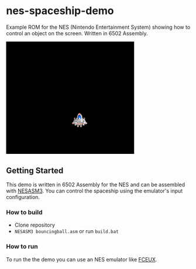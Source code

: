 # nes-spaceship-demo
 Example ROM for the NES (Nintendo Entertainment System) showing how to control an object on the screen. Written in 6502 Assembly.

<img src="spaceship.gif" width="350">

## Getting Started
This demo is written in 6502 Assembly for the NES and can be assembled with [NESASM3](http://www.nespowerpak.com/nesasm/).
You can control the spaceship using the emulator's input configuration. 

### How to build
* Clone repository
* `NESASM3 bouncingball.asm` or run `build.bat`

### How to run 
To run the the demo you can use an NES emulator like [FCEUX](http://www.fceux.com/).
